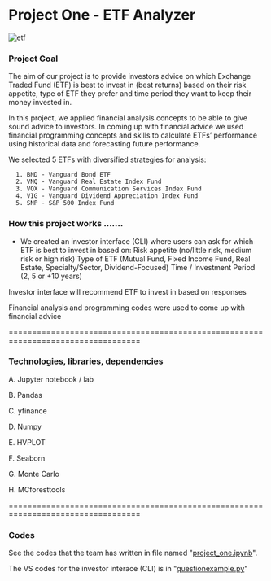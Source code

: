 # Project One - ETF Analyzer


![etf](https://user-images.githubusercontent.com/108433370/186504769-328a3156-e375-4801-85a8-c209ee266a64.jpg)


### Project Goal 

The aim of our project is to provide investors advice on which Exchange Traded Fund (ETF) is best to invest in (best returns) based on their risk appetite, type of ETF they prefer and time period they want to keep their money invested in.

In this project, we applied financial analysis concepts to be able to give sound advice to investors. In coming up with financial advice we used financial programming concepts and skills to calculate ETFs’ performance using historical data and forecasting future performance.

We selected 5 ETFs with diversified strategies for analysis:

      1. BND - Vanguard Bond ETF
      2. VNQ - Vanguard Real Estate Index Fund
      3. VOX - Vanguard Communication Services Index Fund
      4. VIG - Vanguard Dividend Appreciation Index Fund
      5. SNP - S&P 500 Index Fund

### How this project works …....

* We created an investor interface (CLI) where users can ask for which ETF is best to invest in based on:
    Risk appetite (no/little risk, medium risk or high risk)
    Type of ETF (Mutual Fund, Fixed Income Fund, Real Estate, Specialty/Sector, Dividend-Focused) 
    Time / Investment Period (2, 5 or +10 years)

Investor interface will recommend ETF to invest in based on responses 

Financial analysis and programming codes were used to come up with financial advice 

==================================================================================

### Technologies, libraries, dependencies
 
A. Jupyter notebook / lab 

B. Pandas 

C. yfinance 

D. Numpy 

E. HVPLOT 

F. Seaborn 

G. Monte Carlo 

H. MCforesttools 

   
==================================================================================

### Codes

See the codes that the team has written in file named "[project_one.ipynb](https://github.com/AdamCooke22/project_one/blob/main/project_one.ipynb)". 

The VS codes for the investor interace (CLI) is in "[questionexample.py](https://github.com/AdamCooke22/project_one/blob/main/questionexample.py)" 

